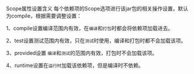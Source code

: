 Scope属性设置含义
每个依赖项的Scope选项进行该jar包的相关操作设置，默认为compile，根据需要调整设置：

1、compile设置编译范围内有效，在`编译`和`打包`时都会将依赖项加载进去。

2、test设置测试范围内有效，只在`测试`时使用，编译和打包时都不会加载该项。

3、provided设置 `编译`和`测试`的范围内有效，打包时不会加载该项。

4、runtime设置在`运行时`加载该依赖项，但是编译时不依赖。
